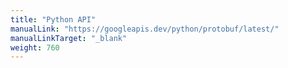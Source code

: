 ```yaml
---
title: "Python API"
manualLink: "https://googleapis.dev/python/protobuf/latest/"
manualLinkTarget: "_blank"
weight: 760
---
```

